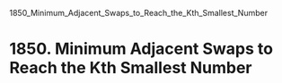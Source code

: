 1850_Minimum_Adjacent_Swaps_to_Reach_the_Kth_Smallest_Number
# 1850. Minimum Adjacent Swaps to Reach the Kth Smallest Number

